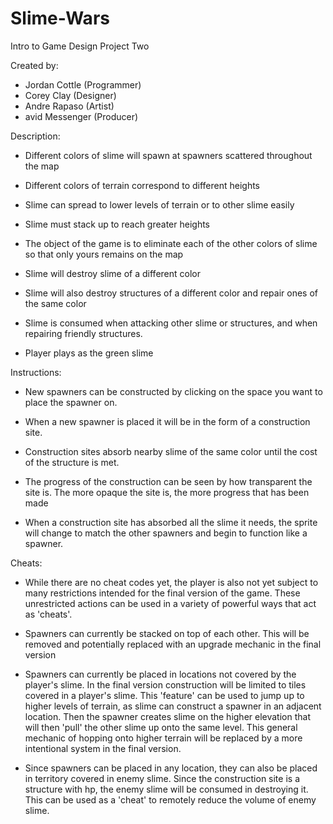 # Slime-Wars
Intro to Game Design Project Two

Created by:
*   Jordan Cottle (Programmer)
*   Corey Clay (Designer)
*   Andre Rapaso (Artist)
*   avid Messenger (Producer)

Description:
*   Different colors of slime will spawn at spawners scattered throughout the map

*	Different colors of terrain correspond to different heights

*	Slime can spread to lower levels of terrain or to other slime easily

*	Slime must stack up to reach greater heights

*	The object of the game is to eliminate each of the other colors of slime so that only yours remains on the map

*	Slime will destroy slime of a different color

*	Slime will also destroy structures of a different color and repair ones of the same color

*	Slime is consumed when attacking other slime or structures, and when repairing friendly structures.

*	Player plays as the green slime

Instructions:
*	New spawners can be constructed by clicking on the space you want to place the spawner on. 

*	When a new spawner is placed it will be in the form of a construction site.

*	Construction sites absorb nearby slime of the same color until the cost of the structure is met.

*	The progress of the construction can be seen by how transparent the site is. The more opaque the site is, the more progress that has been made

*	When a construction site has absorbed all the slime it needs, the sprite will change to match the other spawners and begin to function like a spawner.

Cheats:
*	While there are no cheat codes yet, the player is also not yet subject to many restrictions intended for the final version of the game. These unrestricted actions can be used in a variety of powerful ways that act as 'cheats'.

*	Spawners can currently be stacked on top of each other. This will be removed and potentially replaced with an upgrade mechanic in the final version

*	Spawners can currently be placed in locations not covered by the player's slime. In the final version construction will be limited to tiles covered in a player's slime. This 'feature' can be used to jump up to higher levels of terrain, as slime can construct a spawner in an adjacent location. Then the spawner creates slime on the higher elevation that will then 'pull' the other slime up onto the same level. This general mechanic of hopping onto higher terrain will be replaced by a more intentional system in the final version.

*	Since spawners can be placed in any location, they can also be placed in territory covered in enemy slime. Since the construction site is a structure with hp, the enemy slime will be consumed in destroying it. This can be used as a 'cheat' to remotely reduce the volume of enemy slime.